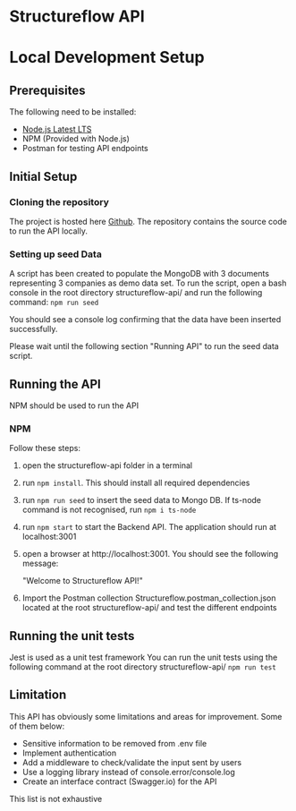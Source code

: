 # Structureflow API

# Local Development Setup

## Prerequisites

The following need to be installed:

- [Node.js Latest LTS](https://nodejs.org/en)
- NPM (Provided with Node.js)
- Postman for testing API endpoints

## Initial Setup

### Cloning the repository

The project is hosted here [Github](https://github.com/aamine113/structureflow-api).
The repository contains the source code to run the API locally.


### Setting up seed Data

A script has been created to populate the MongoDB with 3 documents representing 3 companies as demo data set.
To run the script, open a bash console in the root directory structureflow-api/ and run the following command:
`npm run seed`

You should see a console log confirming that the data have been inserted successfully.

Please wait until the following section "Running API" to run the seed data script.

## Running the API

NPM should be used to run the API

### NPM

Follow these steps:

1. open the structureflow-api folder in a terminal
2. run `npm install`. This should install all required dependencies
3. run `npm run seed` to insert the seed data to Mongo DB. If ts-node command is not recognised, run `npm i ts-node`
4. run `npm start` to start the Backend API. The application should run at localhost:3001
5. open a browser at http://localhost:3001. You should see the following message: 

    "Welcome to Structureflow API!"

6. Import the Postman collection Structureflow.postman_collection.json located at the root structureflow-api/  and test the different endpoints

## Running the unit tests

Jest is used as a unit test framework
You can run the unit tests using the following command at the root directory structureflow-api/
`npm run test`

## Limitation

This API has obviously some limitations and areas for improvement. Some of them below:
* Sensitive information to be removed from .env file
* Implement authentication
* Add a middleware to check/validate the input sent by users
* Use a logging library instead of console.error/console.log
* Create an interface contract (Swagger.io) for the API

This list is not exhaustive
